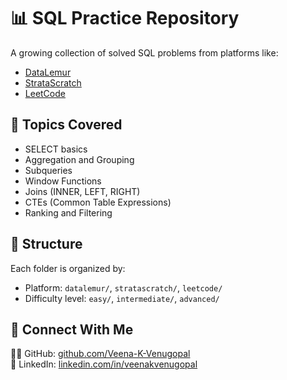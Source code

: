 # 📊 SQL Practice Repository

A growing collection of solved SQL problems from platforms like:

- [DataLemur](https://datalemur.com)
- [StrataScratch](https://stratascratch.com)
- [LeetCode](https://leetcode.com/problemset/database/)

## 🧠 Topics Covered

- SELECT basics
- Aggregation and Grouping
- Subqueries
- Window Functions
- Joins (INNER, LEFT, RIGHT)
- CTEs (Common Table Expressions)
- Ranking and Filtering

## 📁 Structure

Each folder is organized by:
- Platform: `datalemur/`, `stratascratch/`, `leetcode/`
- Difficulty level: `easy/`, `intermediate/`, `advanced/`


## 🔗 Connect With Me

👩‍💻 GitHub: [github.com/Veena-K-Venugopal](https://github.com/Veena-K-Venugopal)  
💼 LinkedIn: [linkedin.com/in/veenakvenugopal](www.linkedin.com/in/veenakvenugopal)  
<!--🌐 Portfolio: [your-portfolio.com](https://your-portfolio.com) *(optional)*-->


